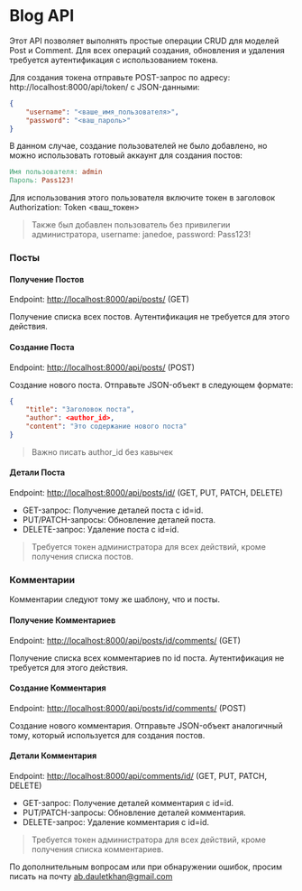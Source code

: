 # Blog API

Этот API позволяет выполнять простые операции CRUD для моделей Post и Comment. Для всех операций создания, обновления и удаления требуется аутентификация с использованием токена.

Для создания токена отправьте POST-запрос по адресу: http://localhost:8000/api/token/ с JSON-данными:

```json
{
	"username": "<ваше_имя_пользователя>",
	"password": "<ваш_пароль>"
}
```



В данном случае, создание пользователей не было добавлено, но можно использовать готовый аккаунт для создания постов:

```makefile
Имя пользователя: admin
Пароль: Pass123!
```



Для использования этого пользователя включите токен в заголовок Authorization: Token <ваш_токен>
> Также был добавлен пользователь без привилегии администратора, username: janedoe, password: Pass123!
### Посты
#### Получение Постов

Endpoint: [http://localhost:8000/api/posts/](http://localhost:8000/api/posts/)  (GET)

Получение списка всех постов. Аутентификация не требуется для этого действия.
#### Создание Поста

Endpoint: [http://localhost:8000/api/posts/](http://localhost:8000/api/posts/)  (POST)

Создание нового поста. Отправьте JSON-объект в следующем формате:

```json
{
	"title": "Заголовок поста",
	"author": <author_id>,
	"content": "Это содержание нового поста"
}
```


> Важно писать author_id без кавычек
#### Детали Поста

Endpoint: [http://localhost:8000/api/posts/id/](http://localhost:8000/api/posts/id/)  (GET, PUT, PATCH, DELETE)
- GET-запрос: Получение деталей поста с id=id.
- PUT/PATCH-запросы: Обновление деталей поста.
- DELETE-запрос: Удаление поста с id=id.
> Требуется токен администратора для всех действий, кроме получения списка постов.
### Комментарии

Комментарии следуют тому же шаблону, что и посты.
#### Получение Комментариев

Endpoint: [http://localhost:8000/api/posts/id/comments/]()  (GET)

Получение списка всех комментариев по id поста. Аутентификация не требуется для этого действия.
#### Создание Комментария

Endpoint: [http://localhost:8000/api/posts/id/comments/]()  (POST)

Создание нового комментария. Отправьте JSON-объект аналогичный тому, который используется для создания постов.
#### Детали Комментария

Endpoint: [http://localhost:8000/api/comments/id/](http://localhost:8000/api/comments/id/)  (GET, PUT, PATCH, DELETE)
- GET-запрос: Получение деталей комментария с id=id.
- PUT/PATCH-запросы: Обновление деталей комментария.
- DELETE-запрос: Удаление комментария с id=id.
> Требуется токен администратора для всех действий, кроме получения списка комментариев.

По дополнительным вопросам или при обнаружении ошибок, просим писать на почту [ab.dauletkhan@gmail.com]() 
